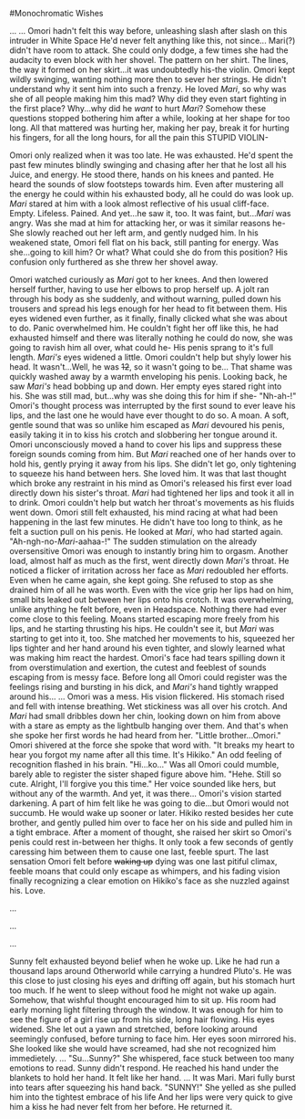 #Monochromatic Wishes

...
...
Omori hadn't felt this way before, unleashing slash after slash on this intruder in White Space He'd never felt anything like this, not since...
Mari(?) didn't have room to attack. She could only dodge, a few times she had the audacity to even block with her shovel. The pattern on her shirt. The lines, the way it formed on her skirt...it was undoubtedly his-the violin. Omori kept wildly swinging, wanting nothing more then to sever her strings.
He didn't understand why it sent him into such a frenzy. He loved *Mari*, so why was she of all people making him this mad? Why did they even start fighting in the first place? Why...why did he *want* to hurt *Mari*? Somehow these questions stopped bothering him after a while, looking at her shape for too long. All that mattered was hurting her, making her pay, break it for hurting his fingers, for all the long hours, for all the pain this STUPID VIOLIN-

Omori only realized when it was too late. He was exhausted. He'd spent the past few minutes blindly swinging and chasing after her that he lost all his Juice, and energy. He stood there, hands on his knees and panted. He heard the sounds of slow footsteps towards him. Even after mustering all the energy he could within his exhausted body, all he could do was look up. *Mari* stared at him with a look almost reflective of his usual cliff-face. Empty. Lifeless. Pained. And yet...he saw it, too. It was faint, but...*Mari* was angry. Was she mad at him for attacking her, or was it similar reasons he-
She slowly reached out her left arm, and gently nudged him. In his weakened state, Omori fell flat on his back, still panting for energy.
Was she...going to kill him? Or what? What could she do from this position? His confusion only furthered as she threw her shovel away.

Omori watched curiously as *Mari* got to her knees. And then lowered herself further, having to use her elbows to prop herself up. A jolt ran through his body as she suddenly, and without warning, pulled down his trousers and spread his legs enough for her head to fit between them. His eyes widened even further, as it finally, finally clicked what she was about to do. Panic overwhelmed him. He couldn't fight her off like this, he had exhausted himself and there was literally nothing he could do now, she was going to ravish him all over, what could he-
His penis sprang to it's full length. *Mari's* eyes widened a little. Omori couldn't help but shyly lower his head. It wasn't...Well, he was ~~12~~, so it wasn't going to be... That shame was quickly washed away by a warmth enveloping his penis. Looking back, he saw *Mari's* head bobbing up and down. Her empty eyes stared right into his. She was still mad, but...why was she doing this for him if she-
"Nh-ah-!"
Omori's thought process was interrupted by the first sound to ever leave his lips, and the last one he would have ever thought to do so. A moan. A soft, gentle sound that was so unlike him escaped as *Mari* devoured his penis, easily taking it in to kiss his crotch and slobbering her tongue around it. Omori unconsciously moved a hand to cover his lips and suppress these foreign sounds coming from him. But *Mari* reached one of her hands over to hold his, gently prying it away from his lips. She didn't let go, only tightening to squeeze his hand between hers.
She loved him. It was that last thought which broke any restraint in his mind as Omori's released his first ever load directly down his sister's throat. *Mari* had tightened her lips and took it all in to drink. Omori couldn't help but watch her throat's movements as his fluids went down.
Omori still felt exhausted, his mind racing at what had been happening in the last few minutes.
He didn't have too long to think, as he felt a suction pull on his penis. He looked at *Mari*, who had started again. 
"Ah-ngh-no-*Mari*-aahaa-!"
The sudden stimulation on the already oversensitive Omori was enough to instantly bring him to orgasm. Another load, almost half as much as the first, went directly down *Mari's* throat. He noticed a flicker of irritation across her face as *Mari* redoubled her efforts. Even when he came again, she kept going. She refused to stop as she drained him of all he was worth. Even with the vice grip her lips had on him, small bits leaked out between her lips onto his crotch. It was overwhelming, unlike anything he felt before, even in Headspace. Nothing there had ever come close to this feeling. Moans started escaping more freely from his lips, and he  starting thrusting his hips. He couldn't see it, but *Mari* was starting to get into it, too. She matched her movements to his, squeezed her lips tighter and her hand around his even tighter, and slowly learned what was making him react the hardest. Omori's face had tears spilling down it from overstimulation and exertion, the cutest and feeblest of sounds escaping from is messy face.
Before long all Omori could register was the feelings rising and bursting in his dick, and *Mari's* hand tightly wrapped around his...
...
Omori was a mess. His vision flickered. His stomach rised and fell with intense breathing. Wet stickiness was all over his crotch.
And *Mari* had small dribbles down her chin, looking down on him from above with a stare as empty as the lightbulb hanging over them.
And that's when she spoke her first words he had heard from her. "Little brother...Omori." Omori shivered at the force she spoke that word with.
"It breaks my heart to hear you forgot my name after all this time. It's Hikiko." An odd feeling of recognition flashed in his brain.
"Hi...ko..." Was all Omori could mumble, barely able to register the sister shaped figure above him.
"Hehe. Still so cute. Alright, I'll forgive you this time." Her voice sounded like hers, but without any of the warmth. And yet, it was there...
Omori's vision started darkening. A part of him felt like he was going to die...but Omori would not succumb. He would wake up sooner or later.
Hikiko rested besides her cute brother, and gently pulled him over to face her on his side and pulled him in a tight embrace. After a moment of thought, she raised her skirt so Omori's penis could rest in-between her thighs. It only took a few seconds of gently caressing him between them to cause one last, feeble spurt. The last sensation Omori felt before ~~waking up~~ dying was one last pitiful climax, feeble moans that could only escape as whimpers, and his fading vision finally recognizing a clear emotion on Hikiko's face as she nuzzled against his.
Love.

...

...

...

Sunny felt exhausted beyond belief when he woke up. Like he had run a thousand laps around Otherworld while carrying a hundred Pluto's. He was this close to just closing his eyes and drifting off again, but his stomach hurt too much. If he went to sleep without food he might not wake up again.
Somehow, that wishful thought encouraged him to sit up. His room had early morning light filtering through the window. It was enough for him to see the figure of a girl rise up from his side, long hair flowing. His eyes widened. She let out a yawn and stretched, before looking around seemingly confused, before turning to face him. Her eyes soon mirrored his. She looked like she would have screamed, had she not recognized him immedietely.
...
"Su...Sunny?" She whispered, face stuck between too many emotions to read.
Sunny didn't respond. He reached his hand under the blankets to hold her hand. It felt like her hand.
...
It was Mari.
Mari fully burst into tears after squeezing his hand back. "SUNNY!" She yelled as she pulled him into the tightest embrace of his life
And her lips were very quick to give him a kiss he had never felt from her before. He returned it.
